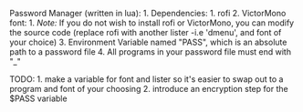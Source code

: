 Password Manager (written in lua):
    1. Dependencies:
        1. rofi
        2. VictorMono font:
            1. *Note:* If you do not wish to install rofi or VictorMono, you can modify the source code (replace rofi with another lister -i.e 'dmenu', and font of your choice)
        3. Environment Variable named "PASS", which is an absolute path to a password file
        4. All programs in your password file must end with "_"

TODO:
    1. make a variable for font and lister so it's easier to swap out to a program and font of your choosing
    2. introduce an encryption step for the $PASS variable

